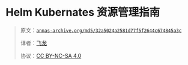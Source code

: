 # Helm Kubernates 资源管理指南

> 原文：[`annas-archive.org/md5/32a5024a2581d77f5f2644c674845a3c`](https://annas-archive.org/md5/32a5024a2581d77f5f2644c674845a3c)
> 
> 译者：[飞龙](https://github.com/wizardforcel)
> 
> 协议：[CC BY-NC-SA 4.0](http://creativecommons.org/licenses/by-nc-sa/4.0/)